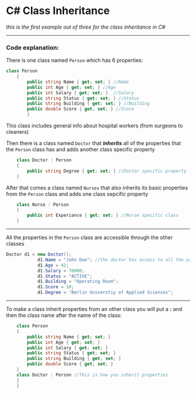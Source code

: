 # C# Class Inheritance

<i>this is the first example out of three for the class inheritance in C#</i>

<hr />

### Code explanation:

There is one class named ```Person``` which has 6 properties: <br />
``` C#
class Person
    {
        public string Name { get; set; } //Name
        public int Age { get; set; } //Age
        public int Salary { get; set; }  //Salary
        public string Status { get; set; } //Status
        public string Building { get; set; } //Building
        public double Score { get; set; } //Score
        }
```
This class includes general info about hospital workers (from surgeons to cleaners)

Then there is a class named ```Doctor``` that <b><i>inherits</i></b> all of the properties that the ```Person``` class has and adds another class specific property <br/>
``` C#
    class Doctor : Person
    {
        public string Degree { get; set; } //Doctor specific property
    }
```
After that comes a class named ```Nurses``` that also inherits its basic properties from the ```Person``` class and adds one class sepcific property <br/>
``` C#
    class Nurse : Person 
    {
        public int Experiance { get; set; } //Nurse specific class
    }
```
<hr/>

All the properties in the ```Person``` class are accessible through the other classes <br/>

``` C#
Doctor d1 = new Doctor();
            d1.Name = "John Doe"; //the doctor has access to all the properties in the Person class and it' s own property
            d1.Age = 42;
            d1.Salary = 70000;
            d1.Status = "ACTIVE";
            d1.Building = "Operating Room";
            d1.Score = 10;
            d1.Degree = "Berlin Universtiy of Applied Sciences";
```

<hr />
To make a class inherit properties from an other class you will put a <b>:</b> and then the class name after the name of the class:

``` C#
    class Person
    {
        public string Name { get; set; }
        public int Age { get; set; }
        public int Salary { get; set; }
        public string Status { get; set; }
        public string Building { get; set; }
        public double Score { get; set; }
    }
    class Doctor : Person //This is how you inherit properties
    {
    }
```
